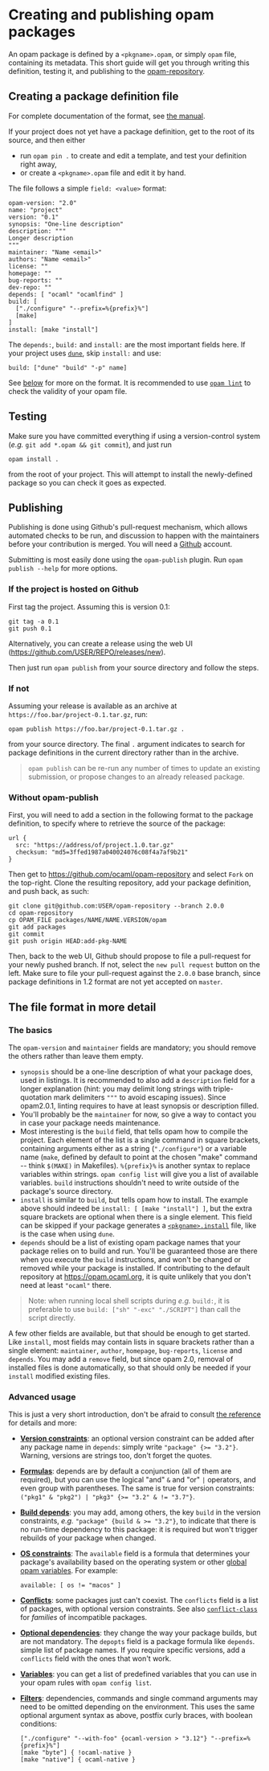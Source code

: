# Creating and publishing opam packages

An opam package is defined by a `<pkgname>.opam`, or simply `opam` file,
containing its metadata. This short guide will get you through writing this
definition, testing it, and publishing to the
[opam-repository](https://github.com/ocaml/opam-repository).

## Creating a package definition file

For complete documentation of the format, see [the manual](Manual.html#Packagedefinitions).

If your project does not yet have a package definition, get to the root of its
source, and then either
- run `opam pin .` to create and edit a template, and test your definition right
away,
- or create a `<pkgname>.opam` file and edit it by hand.

The file follows a simple `field: <value>` format:

```
opam-version: "2.0"
name: "project"
version: "0.1"
synopsis: "One-line description"
description: """
Longer description
"""
maintainer: "Name <email>"
authors: "Name <email>"
license: ""
homepage: ""
bug-reports: ""
dev-repo: ""
depends: [ "ocaml" "ocamlfind" ]
build: [
  ["./configure" "--prefix=%{prefix}%"]
  [make]
]
install: [make "install"]
```

The `depends:`, `build:` and `install:` are the most important fields here. If
your project uses [`dune`](https://github.com/ocaml/dune), skip `install:` and
use:

```
build: ["dune" "build" "-p" name]
```

See [below](#The-file-format-in-more-detail) for more on the format.
It is recommended to use [`opam lint`](man/opam-lint.html) to check the
validity of your opam file.

## Testing

Make sure you have committed everything if using a version-control system
(_e.g._ `git add *.opam && git commit`), and just run

```
opam install .
```

from the root of your project. This will attempt to install the newly-defined
package so you can check it goes as expected.

## Publishing

Publishing is done using Github's pull-request mechanism, which allows automated
checks to be run, and discussion to happen with the maintainers before your
contribution is merged. You will need a [Github](https://github.com/) account.

Submitting is most easily done using the `opam-publish` plugin. Run `opam
publish --help` for more options.

### If the project is hosted on Github

First tag the project. Assuming this is version 0.1:
```
git tag -a 0.1
git push 0.1
```
Alternatively, you can create a release using the web UI
(https://github.com/USER/REPO/releases/new).

Then just run `opam publish` from your source directory and follow the steps.

### If not

Assuming your release is available as an archive at
`https://foo.bar/project-0.1.tar.gz`, run:

```
opam publish https://foo.bar/project-0.1.tar.gz .
```

from your source directory. The final `.` argument indicates to search for
package definitions in the current directory rather than in the archive.

> `opam publish` can be re-run any number of times to update an existing
> submission, or propose changes to an already released package.

### Without opam-publish

First, you will need to add a section in the following format to the package
definition, to specify where to retrieve the source of the package:
```
url {
  src: "https://address/of/project.1.0.tar.gz"
  checksum: "md5=3ffed1987a040024076c08f4a7af9b21"
}
```

Then get to https://github.com/ocaml/opam-repository and select `Fork` on the
top-right. Clone the resulting repository, add your package definition, and
push back, as such:

```
git clone git@github.com:USER/opam-repository --branch 2.0.0
cd opam-repository
cp OPAM_FILE packages/NAME/NAME.VERSION/opam
git add packages
git commit
git push origin HEAD:add-pkg-NAME
```

Then, back to the web UI, Github should propose to file a pull-request for your
newly pushed branch. If not, select the `new pull request` button on the left.
Make sure to file your pull-request against the `2.0.0` base branch, since
package definitions in 1.2 format are not yet accepted on `master`.


## The file format in more detail

### The basics

The `opam-version` and `maintainer` fields are mandatory; you should
remove the others rather than leave them empty.
* `synopsis` should be a one-line description of what your package does, used in
  listings. It is recommended to also add a `description` field for a longer
  explanation (hint: you may delimit long strings with triple-quotation mark
  delimiters `"""` to avoid escaping issues). Since opam2.0.1, linting requires
  to have at least synopsis or description filled.
* You'll probably be the `maintainer` for now, so give a way to contact you in
  case your package needs maintenance.
* Most interesting is the `build` field, that tells opam how to compile the
  project. Each element of the list is a single command in square brackets,
  containing arguments either as a string (`"./configure"`) or a variable name
  (`make`, defined by default to point at the chosen "make" command -- think
  `$(MAKE)` in Makefiles). `%{prefix}%` is another syntax to replace variables
  within strings. `opam config list` will give you a list of available
  variables. `build` instructions shouldn't need to write outside of the
  package's source directory.
* `install` is similar to `build`, but tells opam how to install. The example
  above should indeed be `install: [ [make "install"] ]`, but the extra square
  brackets are optional when there is a single element. This field can be
  skipped if your package generates a
  [`<pkgname>.install`](Manual.html#lt-pkgname-gt-install) file, like is the
  case when using `dune`.
* `depends` should be a list of existing opam package names that your package
  relies on to build and run. You'll be guaranteed those are there when you
  execute the `build` instructions, and won't be changed or removed while your
  package is installed. If contributing to the default repository at
  https://opam.ocaml.org, it is quite unlikely that you don't need at least
  `"ocaml"` there.

> Note: when running local shell scripts during _e.g._ `build:`, it is
> preferable to use `build: ["sh" "-exc" "./SCRIPT"]` than call the script
> directly.

A few other fields are available, but that should be enough to get started. Like
`install`, most fields may contain lists in square brackets rather than a single
element: `maintainer`, `author`, `homepage`, `bug-reports`, `license` and
`depends`. You may add a `remove` field, but since opam 2.0, removal of
installed files is done automatically, so that should only be needed if your
`install` modified existing files.

### Advanced usage

This is just a very short introduction, don't be afraid to consult
[the reference](Manual.html#opam) for details and more:

* [**Version constraints**](Manual.html#PackageFormulas): an optional version
  constraint can be added after any package name in `depends`: simply write
  `"package" {>= "3.2"}`. Warning, versions are strings too, don't forget the
  quotes.
* [**Formulas**](Manual.html#PackageFormulas): depends are by default a
  conjunction (all of them are required), but you can use the logical "and" `&`
  and "or" `|` operators, and even group with parentheses. The same is true for
  version constraints: `("pkg1" & "pkg2") | "pkg3" {>= "3.2" & != "3.7"}`.
* [**Build depends**](Manual.html#Filteredpackageformulas): you may add, among
  others, the key `build` in the version constraints, _e.g._
  `"package" {build & >= "3.2"}`, to indicate that there is no run-time
  dependency to this package: it is required but won't trigger rebuilds of your
  package when changed.
* [**OS constraints**](Manual.html#opamfield-available): The `available` field
  is a formula that determines your package's availability based on the
  operating system or other
  [global opam variables](Manual.html#Global-variables). For example:

    ```
    available: [ os != "macos" ]
    ```
* [**Conflicts**](Manual.html#opamfield-conflicts): some packages just can't
  coexist. The `conflicts` field is a list of packages, with optional version
  constraints. See also [`conflict-class`](Manual.html#opamfield-conflict-class)
  for _families_ of incompatible packages.
* [**Optional dependencies**](Manual.html#opamfield-depopts): they change the
  way your package builds, but are not mandatory. The `depopts` field is a
  package formula like `depends`. simple list of package names. If you require
  specific versions, add a `conflicts` field with the ones that won't work.
* [**Variables**](Manual.html#Variables): you can get a list of predefined
  variables that you can use in your opam rules with `opam config list`.
* [**Filters**](Manual.html#Filters): dependencies, commands and single command
  arguments may need to be omitted depending on the environment. This uses the
  same optional argument syntax as above, postfix curly braces, with boolean
  conditions:

    ```
    ["./configure" "--with-foo" {ocaml-version > "3.12"} "--prefix=%{prefix}%"]
    [make "byte"] { !ocaml-native }
    [make "native"] { ocaml-native }
    ```
